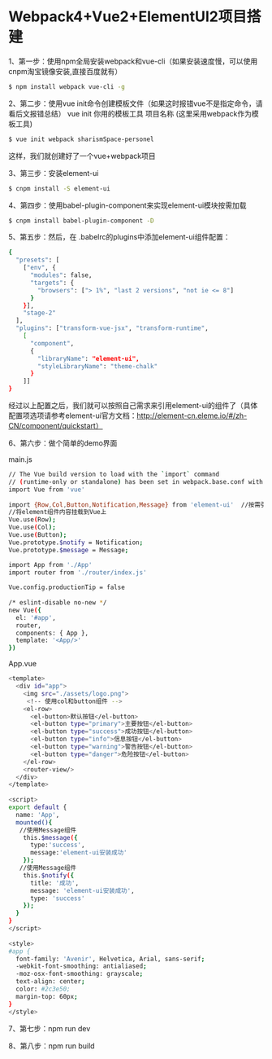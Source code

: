 # Webpack4+Vue2+ElementUI2项目搭建
1、第一步：使用npm全局安装webpack和vue-cli（如果安装速度慢，可以使用cnpm淘宝镜像安装,直接百度就有）
```bash
$ npm install webpack vue-cli -g
```
2、第二步：使用vue init命令创建模板文件（如果这时报错vue不是指定命令，请看后文报错总结） 
vue init 你用的模板工具 项目名称 (这里采用webpack作为模板工具)
```bash
$ vue init webpack sharismSpace-personel
```

这样，我们就创建好了一个vue+webpack项目

3、第三步：安装element-ui
```bash
$ cnpm install -S element-ui 
```
4、第四步：使用babel-plugin-component来实现element-ui模块按需加载
```bash
$ cnpm install babel-plugin-component -D
```
5、第五步：然后，在 .babelrc的plugins中添加element-ui组件配置：
 
```bash
{
  "presets": [
    ["env", {
      "modules": false,
      "targets": {
        "browsers": ["> 1%", "last 2 versions", "not ie <= 8"]
      }
    }],
    "stage-2"
  ],
  "plugins": ["transform-vue-jsx", "transform-runtime",
    [
      "component",
      {
        "libraryName": "element-ui",
        "styleLibraryName": "theme-chalk"
      }
    ]]
}
```
经过以上配置之后，我们就可以按照自己需求来引用element-ui的组件了（具体配置项选项请参考element-ui官方文档：http://element-cn.eleme.io/#/zh-CN/component/quickstart） 

6、第六步：做个简单的demo界面

main.js
```bash
// The Vue build version to load with the `import` command
// (runtime-only or standalone) has been set in webpack.base.conf with an alias.
import Vue from 'vue'
 
import {Row,Col,Button,Notification,Message} from 'element-ui'  //按需引用element-ui组件
//将element组件内容挂载到Vue上
Vue.use(Row);
Vue.use(Col);
Vue.use(Button);
Vue.prototype.$notify = Notification;
Vue.prototype.$message = Message;

import App from './App'
import router from './router/index.js'
 
Vue.config.productionTip = false
 
/* eslint-disable no-new */
new Vue({
  el: '#app',
  router,
  components: { App },
  template: '<App/>'
})
```
App.vue
```bash
<template>
  <div id="app">
    <img src="./assets/logo.png">
     <!-- 使用col和button组件 -->
    <el-row>
      <el-button>默认按钮</el-button>
      <el-button type="primary">主要按钮</el-button>
      <el-button type="success">成功按钮</el-button>
      <el-button type="info">信息按钮</el-button>
      <el-button type="warning">警告按钮</el-button>
      <el-button type="danger">危险按钮</el-button>
    </el-row>
    <router-view/>
  </div>
</template>
 
<script>
export default {
  name: 'App',
  mounted(){
   //使用Message组件
    this.$message({
      type:'success',
      message:'element-ui安装成功'
    });
   //使用Message组件
    this.$notify({
      title: '成功',
      message: 'element-ui安装成功',
      type: 'success'
    });
  }
}
</script>
 
<style>
#app {
  font-family: 'Avenir', Helvetica, Arial, sans-serif;
  -webkit-font-smoothing: antialiased;
  -moz-osx-font-smoothing: grayscale;
  text-align: center;
  color: #2c3e50;
  margin-top: 60px;
}
</style>
```
7、第七步：npm run dev

8、第八步：npm run build



 
